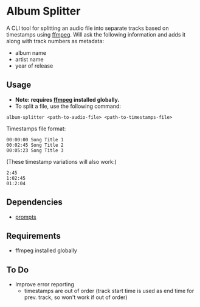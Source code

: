# Album Splitter

A CLI tool for splitting an audio file into separate tracks based on timestamps using [ffmpeg](https://ffmpeg.org). Will ask the following information and adds it along with track numbers as metadata:

- album name
- artist name
- year of release

## Usage

- **Note: requires [ffmpeg](https://ffmpeg.org) installed globally.**
- To split a file, use the following command:

```
album-splitter <path-to-audio-file> <path-to-timestamps-file>
```

Timestamps file format:

```
00:00:00 Song Title 1
00:02:45 Song Title 2
00:05:23 Song Title 3
```

(These timestamp variations will also work:)

```
2:45
1:02:45
01:2:04
```

## Dependencies

- [prompts](https://www.npmjs.com/package/prompts)

## Requirements

- ffmpeg installed globally

## To Do

- Improve error reporting
  - timestamps are out of order (track start time is used as end time for prev. track, so won't work if out of order)
